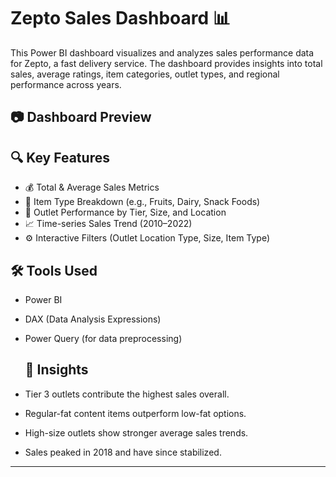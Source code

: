 # Zepto Sales Dashboard 📊

This Power BI dashboard visualizes and analyzes sales performance data for Zepto, a fast delivery service. The dashboard provides insights into total sales, average ratings, item categories, outlet types, and regional performance across years.
## 📷 Dashboard Preview

## 🔍 Key Features

- 💰 Total & Average Sales Metrics
- 🛒 Item Type Breakdown (e.g., Fruits, Dairy, Snack Foods)
- 🏬 Outlet Performance by Tier, Size, and Location
- 📈 Time-series Sales Trend (2010–2022)
- ⚙️ Interactive Filters (Outlet Location Type, Size, Item Type)
## 🛠️ Tools Used

- Power BI
- DAX (Data Analysis Expressions)
- Power Query (for data preprocessing)
  ## 📌 Insights

- Tier 3 outlets contribute the highest sales overall.
- Regular-fat content items outperform low-fat options.
- High-size outlets show stronger average sales trends.
- Sales peaked in 2018 and have since stabilized.

---
